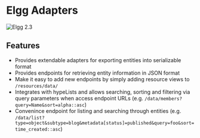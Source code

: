# Elgg Adapters

![Elgg 2.3](https://img.shields.io/badge/Elgg-2.3-orange.svg?style=flat-square)

## Features

 * Provides extendable adapters for exporting entities into serializable format
 * Provides endpoints for retrieving entity information in JSON format
 * Make it easy to add new endpoints by simply adding resource views to `/resources/data/`
 * Integrates with hypeLists and allows searching, sorting and filtering via query parameters when access endpoint URLs (e.g. `/data/members?query=Name&sort=alpha::asc`)
 * Convenince endpoint for listing and searching through entities (e.g. `/data/list?type=object&subtype=blog&metadata[status]=published&query=foo&sort=time_created::asc`)